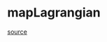 # mapLagrangian

[source](github.com/OpenFOAM-jp/OpenFOAM-utilities-tutorials-jp/blob/master/v1906/preProcessing/mapFieldsPar/mapLagrangian.C/mapLagrangian.C)



